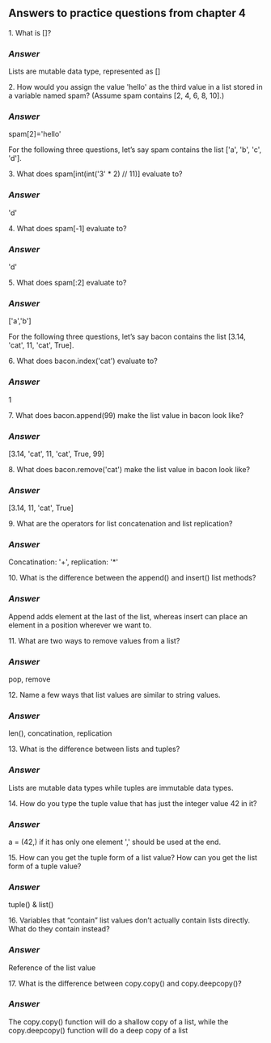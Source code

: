 <h2>Answers to practice questions from chapter 4</h2>

<p>1. What is []?</p>
<h3><i>Answer</i></h3>
<p>Lists are mutable data type, represented as []</p>

<p>2. How would you assign the value 'hello' as the third value in a list stored in a variable named spam? (Assume spam contains [2, 4, 6, 8, 10].)</p>
<h3><i>Answer</i></h3>
<p>spam[2]='hello'</p>

<p>For the following three questions, let’s say spam contains the list ['a', 'b', 'c', 'd'].</p>
<p>3. What does spam[int(int('3' * 2) // 11)] evaluate to?</p>
<h3><i>Answer</i></h3>
<p>'d'</p>

<p>4. What does spam[-1] evaluate to?</p>
<h3><i>Answer</i></h3>
<p>'d'</p>

<p>5. What does spam[:2] evaluate to?</p>
<h3><i>Answer</i></h3>
<p>['a','b']</p>

<p>For the following three questions, let’s say bacon contains the list [3.14, 'cat', 11, 'cat', True].</p>
<p>6. What does bacon.index('cat') evaluate to?</p>
<h3><i>Answer</i></h3>
<p>1</p>

<p>7. What does bacon.append(99) make the list value in bacon look like?</p>
<h3><i>Answer</i></h3>
<p>[3.14, 'cat', 11, 'cat', True, 99]</p>

<p>8. What does bacon.remove('cat') make the list value in bacon look like?</p>
<h3><i>Answer</i></h3>
<p>[3.14, 11, 'cat', True]</p>

<p>9. What are the operators for list concatenation and list replication?</p>
<h3><i>Answer</i></h3>
<p>Concatination: '+', replication: '*'</p>

<p>10. What is the difference between the append() and insert() list methods?</p>
<h3><i>Answer</i></h3>
<p>Append adds element at the last of the list, whereas insert can place an element in a position wherever we want to.</p>

<p>11. What are two ways to remove values from a list?</p>
<h3><i>Answer</i></h3>
<p>pop, remove</p>

<p>12. Name a few ways that list values are similar to string values.</p>
<h3><i>Answer</i></h3>
<p>len(), concatination, replication</p>

<p>13. What is the difference between lists and tuples?</p>
<h3><i>Answer</i></h3>
<p>Lists are mutable data types while tuples are immutable data types.</p>

<p>14. How do you type the tuple value that has just the integer value 42 in it?</p>
<h3><i>Answer</i></h3>
<p>a = (42,) if it has only one element ',' should be used at the end.</p>

<p>15. How can you get the tuple form of a list value? How can you get the list form of a tuple value?</p>
<h3><i>Answer</i></h3>
<p>tuple() & list()</p>

<p>16. Variables that “contain” list values don’t actually contain lists directly. What do they contain instead?</p>
<h3><i>Answer</i></h3>
<p>Reference of the list value</p>

<p>17. What is the difference between copy.copy() and copy.deepcopy()?</p>
<h3><i>Answer</i></h3>
<p>The copy.copy() function will do a shallow copy of a list, while the copy.deepcopy() function will do a deep copy of a list</p>
